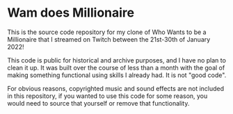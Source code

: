 # Wam does Millionaire

This is the source code repository for my clone of Who Wants to be a Millionaire that I streamed on Twitch between the 21st-30th of January 2022!

This code is public for historical and archive purposes, and I have no plan to clean it up. It was built over the course of less than a month with the goal of making something functional using skills I already had. It is not "good code".

For obvious reasons, copyrighted music and sound effects are not included in this repository, if you wanted to use this code for some reason, you would need to source that yourself or remove that functionality.